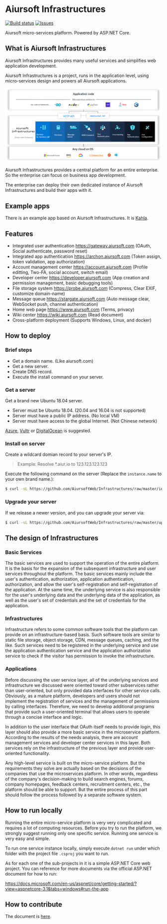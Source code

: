 # Aiursoft Infrastructures

[![Build status](https://aiursoft.visualstudio.com/Star/_apis/build/status/Infrastructures%20Build)](https://aiursoft.visualstudio.com/Star/_build/latest?definitionId=5)
[![Issues](https://img.shields.io/github/issues/AiursoftWeb/Infrastructures.svg)](https://github.com/AiursoftWeb/Infrastructures/issues)

Aiursoft micro-services platform. Powered by ASP.NET Core.

## What is Aiursoft Infrastructures

Aiursoft Infrastructures provides many useful services and simplifies web application development.

Aiursoft Infrastructures is a project, runs in the application level, using micro-services design and powers all Aiursoft applications.

![overview](./doc/overview.png)

Aiursoft Infrastructures provides a central platform for an entire enterprise. So the enterprise can focus on business app development.

The enterprise can deploy their own dedicated instance of Aiursoft Infrastructures and build their apps with it.

## Example apps

There is an example app based on Aiursoft Infrastructures. It is [Kahla](https://www.kahla.app).

## Features

* Integrated user authentication https://gateway.aiursoft.com (OAuth, Social authenticate, password reset)
* Integrated app authentication https://archon.aiursoft.com (Token assign, token validation, app authorization)
* Account management center https://account.aiursoft.com (Profile editting, Two-FA, social account, switch email)
* Developer center https://developer.aiursoft.com (App creation and permission management, basic debugging tools)
* File storage system https://probe.aiursoft.com (Compress, Clear EXIF, customize domain-name)
* Message queue https://stargate.aiursoft.com (Auto message clear, WebSocket push, channel authentication)
* Home web page https://www.aiursoft.com (Terms, privacy)
* Wiki center https://wiki.aiursoft.com (Read document)
* Cross-platform deployment (Supports Windows, Linux, and docker)

## How to deploy

### Brief steps

* Get a domain name. (Like aiursoft.com)
* Get a new server.
* Create DNS record.
* Execute the install command on your server.

### Get a server

Get a brand new Ubuntu 18.04 server.

* Server must be Ubuntu 18.04. (20.04 and 16.04 is not supported)
* Server must have a public IP address. (No local VM)
* Server must have access to the global Internet. (Not Chinese network)

[Azure](https://www.azure.com), [Vultr](https://www.vultr.com/?ref=7274488) or [DigitalOcean](https://www.DigitalOcean.com) is suggested.

### Install on server

Create a wildcard domian record to your server's IP.

> Example: Resolve *.aiur.io to 123.123.123.123

Execute the following command on the server (Replace the `instance.name` to your own brand name.):

```bash
$ curl -sL https://github.com/AiursoftWeb/Infrastructures/raw/master/install.sh | sudo bash -s aiur.io instance.name master
```

### Upgrade your server

If we release a newer version, and you can upgrade your server via:

```bash
$ curl -sL https://github.com/AiursoftWeb/Infrastructures/raw/master/upgrade.sh | sudo bash -s instance.name master
```

## The design of Infrastructures

### Basic Services

The basic services are used to support the operation of the entire platform. It is the basis for the expansion of the subsequent infrastructure and user services throughout the platform. The basic services mainly include the user's authentication, authorization, application authentication, authorization, and allow the user's self-registration and self-registration of the application. At the same time, the underlying service is also responsible for the user's underlying data and the underlying data of the application, as well as the user's set of credentials and the set of credentials for the application.

### Infrastructures

Infrastructure refers to some common software tools that the platform can provide on an infrastructure-based basis. Such software tools are similar to static file storage, object storage, CDN, message queues, caching, and the like. Such services need to be registered in the underlying service and use the application authentication service and the application authorization service to check if the visitor has permission to invoke the infrastructure.

### Applications

Before discussing the user service layer, all of the underlying services and infrastructure we discussed were oriented toward other subservices rather than user-oriented, but only provided data interfaces for other service calls. Obviously, as a mature platform, developers and users should not implement the registration of services and the management of permissions by calling interfaces. Therefore, we need to develop additional programs that provide such a user-oriented terminal that allows users to operate through a concise interface and logic.

In addition to the user interface that OAuth itself needs to provide login, this layer should also provide a more basic service in the microservice platform. According to the results of the needs analysis, there are account management services and developer center services in this layer. Both services rely on the infrastructure of the previous layer and provide user-oriented functionality.

Any high-level service is built on the micro-service platform. But the requirements they solve are actually based on the decisions of the companies that use the microservices platform. In other words, regardless of the company's decision-making to build search engines, forums, company homepages, feedback centers, recruitment centers, etc., the platform should be able to support. But the entire process of this part should follow the process followed by a separate software system.

## How to run locally

Running the entire micro-service platform is very very complicated and requires a lot of computing resources. Before you try to run the platform, we strongly suggest running only one specific service. Running one service is very easy and simple.

To run one service instance locally, simply execute `dotnet run` under which folder with the project file `.csproj` you want to run.

As for each one of the sub-projects in it is a simple ASP.NET Core web project. You can reference for more documents via the official ASP.NET document for how to run:

https://docs.microsoft.com/en-us/aspnet/core/getting-started/?view=aspnetcore-3.1&tabs=windows#run-the-app

## How to contribute

The document is [here](https://wiki.aiursoft.com/Welcome/How%20to%20contribute.md).
